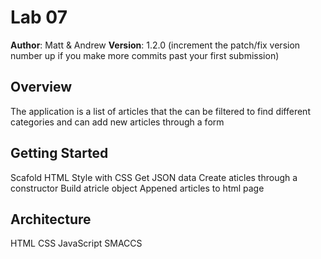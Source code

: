 # Lab 07

**Author**: Matt  & Andrew
**Version**: 1.2.0 (increment the patch/fix version number up if you make more commits past your first submission)

## Overview
<!-- Provide a high level overview of what this application is and why you are building it, beyond the fact that it's an assignment for a Code Fellows 301 class. (i.e. What's your problem domain?) -->
The application is a list of articles that the can be filtered to find different categories and can add new articles through a form

## Getting Started
<!-- What are the steps that a user must take in order to build this app on their own machine and get it running? -->
Scafold HTML
Style with CSS
Get JSON data
Create aticles through a constructor
Build atricle object
Appened articles to html page


## Architecture
<!-- Provide a detailed description of the application design. What technologies (languages, libraries, etc) you're using, and any other relevant design information. -->
HTML
CSS
JavaScript
SMACCS
